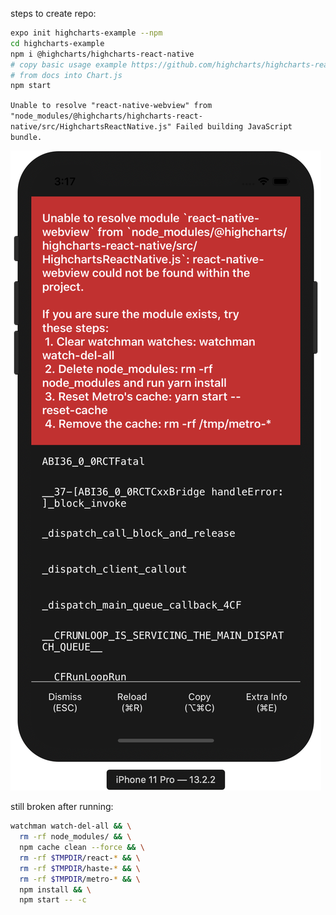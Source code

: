 steps to create repo:

```sh
expo init highcharts-example --npm
cd highcharts-example
npm i @highcharts/highcharts-react-native
# copy basic usage example https://github.com/highcharts/highcharts-react-native#highcharts-chart
# from docs into Chart.js
npm start
```

`Unable to resolve "react-native-webview" from "node_modules/@highcharts/highcharts-react-native/src/HighchartsReactNative.js" Failed building JavaScript bundle.`

![screenshot](./screenshot.png)

still broken after running:

```sh
watchman watch-del-all && \
  rm -rf node_modules/ && \
  npm cache clean --force && \
  rm -rf $TMPDIR/react-* && \
  rm -rf $TMPDIR/haste-* && \
  rm -rf $TMPDIR/metro-* && \
  npm install && \
  npm start -- -c
```

